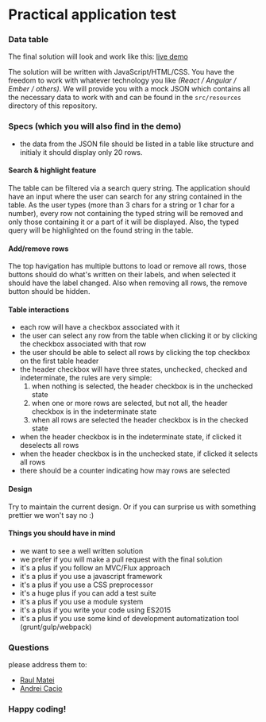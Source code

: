 # Practical application test

### Data table

The final solution will look and work like this: [live demo](http://raulmatei.com/test)

The solution will be written with JavaScript/HTML/CSS. You have the freedom to work with whatever technology you like *(React / Angular / Ember / others)*. We will provide you with a mock JSON which contains all the necessary data to work with and can be found in the `src/resources` directory of this repository.

### Specs (which you will also find in the demo)

- the data from the JSON file should be listed in a table like structure and initialy it should display only 20 rows.

#### Search & highlight feature

The table can be filtered via a search query string. The application should have an input where the user
can search for any string contained in the table. As the user types (more than 3 chars for a string or 1 char for a number), every row not containing the typed string will be removed and only those containing it or a part of it will be displayed. Also, the typed query will be highlighted on the found string in the table.

#### Add/remove rows
The top havigation has multiple buttons to load or remove all rows, those buttons should do what's written on their labels, and when selected it should have the label changed. Also when removing all rows, the remove button should be hidden.

#### Table interactions

- each row will have a checkbox associated with it
- the user can select any row from the table when clicking it or by clicking the checkbox associated with that row
- the user should be able to select all rows by clicking the top checkbox on the first table header
- the header checkbox will have three states, unchecked, checked and indeterminate, the rules are very simple:
    1. when nothing is selected, the header checkbox is in the unchecked state
    2. when one or more rows are selected, but not all, the header checkbox is in the indeterminate state
    3. when all rows are selected the header checkbox is in the checked state
- when the header checkbox is in the indeterminate state, if clicked it deselects all rows
- when the header checkbox is in the unchecked state, if clicked it selects all rows
- there should be a counter indicating how may rows are selected


####  Design
Try to maintain the current design. Or if you can surprise us with something prettier we won't say no :)

#### Things you should have in mind

 - we want to see a well written solution
 - we prefer if you will make a pull request with the final solution
 - it's a plus if you follow an MVC/Flux approach
 - it's a plus if you use a javascript framework
 - it's a plus if you use a CSS preprocessor
 - it's a huge plus if you can add a test suite
 - it's a plus if you use a module system
 - it's a plus if you write your code using ES2015
 - it's a plus if you use some kind of development automatization tool (grunt/gulp/webpack)


### Questions

please address them to:
 - [Raul Matei](mailto:raul.matei@evozon.com)
 - [Andrei Cacio](mailto:andrei.cacio@evozon.com)

### Happy coding!

